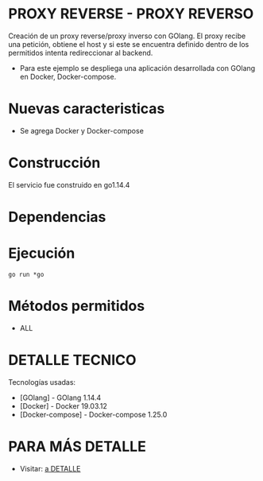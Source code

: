 # PROXY REVERSE - PROXY REVERSO
Creación de un proxy reverse/proxy inverso con GOlang. El proxy recibe una petición, obtiene el host y si este se encuentra definido dentro de los permitidos intenta redireccionar al backend.

- Para este ejemplo se despliega una aplicación desarrollada con GOlang en Docker, Docker-compose.

# Nuevas caracteristicas
  - Se agrega Docker y Docker-compose
# Construcción
El servicio fue construido en go1.14.4
# Dependencias
# Ejecución
```
go run *go
```
# Métodos permitidos
- ALL
# DETALLE TECNICO

Tecnologías usadas:

* [GOlang] - GOlang 1.14.4
* [Docker] - Docker 19.03.12
* [Docker-compose] - Docker-compose 1.25.0

# PARA MÁS DETALLE
- Visitar: [a DETALLE](https://soursop-dev.blogspot.com/2020/08/golang-con-dockergolang-with-docker.html)
